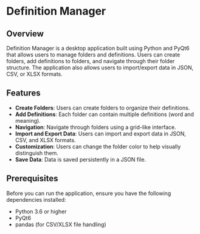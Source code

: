 # Definition Manager

## Overview

Definition Manager is a desktop application built using Python and PyQt6 that allows users to manage folders and definitions. Users can create folders, add definitions to folders, and navigate through their folder structure. The application also allows users to import/export data in JSON, CSV, or XLSX formats.

## Features

- **Create Folders**: Users can create folders to organize their definitions.
- **Add Definitions**: Each folder can contain multiple definitions (word and meaning).
- **Navigation**: Navigate through folders using a grid-like interface.
- **Import and Export Data**: Users can import and export data in JSON, CSV, and XLSX formats.
- **Customization**: Users can change the folder color to help visually distinguish them.
- **Save Data**: Data is saved persistently in a JSON file.

## Prerequisites

Before you can run the application, ensure you have the following dependencies installed:

- Python 3.6 or higher
- PyQt6
- pandas (for CSV/XLSX file handling)


